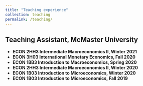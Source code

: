 ```yaml
---
title: "Teaching experience"
collection: teaching
permalink: /teaching/
---
```


## <b>Teaching Assistant<b/>, McMaster University

* ECON 2HH3 Intermediate Macroeconomics II, Winter 2021
* ECON 3H03 International Monetary Economics, Fall 2020
* ECON 1BB3 Introduction to Macroeconomics, Spring 2020
* ECON 2HH3 Intermediate Macroeconomics II, Winter 2020
* ECON 1B03 Introduction to Microeconomics, Winter 2020
* ECON 1B03 Introduction to Microeconomics, Fall 2019


